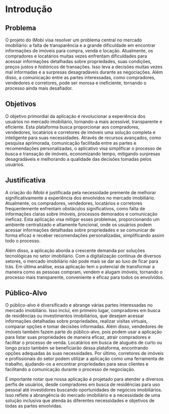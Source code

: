 # Introdução

## Problema


O projeto do iMobi visa resolver um problema central no mercado imobiliário: a falta de transparência e a grande dificuldade em encontrar informações de imóveis para compra, venda e locação. Atualmente, os compradores e locatários muitas vezes enfrentam dificuldades para acessar informações detalhadas sobre propriedades, suas condições, preços justos e históricos de transações. Isso leva a decisões muitas vezes mal informadas e a surpresas desagradáveis durante as negociações. Além disso, a comunicação entre as partes interessadas, como compradores, vendedores e corretores, pode ser morosa e ineficiente, tornando o processo ainda mais desafiador.

## Objetivos

O objetivo primordial da aplicação é revolucionar a experiência dos usuários no mercado imobiliário, tornando-a mais acessível, transparente e eficiente. Esta plataforma busca proporcionar aos compradores, vendedores, locatários e corretores de imóveis uma solução completa e inteligente para suas necessidades. Através de recursos avançados, como pesquisa aprimorada, comunicação facilitada entre as partes e recomendações personalizadas, o aplicativo visa simplificar o processo de busca e transação de imóveis, economizando tempo, mitigando surpresas desagradáveis e melhorando a qualidade das decisões tomadas pelos usuários.

## Justificativa

A criação do iMobi é justificada pela necessidade premente de melhorar significativamente a experiência dos envolvidos no mercado imobiliário. Atualmente, os compradores, vendedores, locatários e corretores frequentemente enfrentam obstáculos significativos, como falta de informações claras sobre imóveis, processos demorados e comunicação ineficaz. Esta aplicação visa mitigar esses problemas, proporcionando um ambiente centralizado e altamente funcional, onde os usuários podem acessar informações detalhadas sobre propriedades e se comunicar de forma eficaz e receber recomendações personalizadas, simplificando assim todo o processo.

Além disso, a aplicação aborda a crescente demanda por soluções tecnológicas no setor imobiliário. Com a digitalização contínua de diversos setores, o mercado imobiliário não pode mais se dar ao luxo de ficar para trás. Em última análise, essa aplicação tem o potencial de transformar a maneira como as pessoas compram, vendem e alugam imóveis, tornando o processo mais transparente, conveniente e eficaz para todos os envolvidos.

## Público-Alvo

O público-alvo é diversificado e abrange várias partes interessadas no mercado imobiliário. Isso inclui, em primeiro lugar, compradores em busca de residências ou investimentos imobiliários, que desejam acessar informações detalhadas sobre propriedades, realizar visitas virtuais, comparar opções e tomar decisões informadas. Além disso, vendedores de imóveis também fazem parte do público-alvo, pois podem usar a aplicação para listar suas propriedades de maneira eficaz, atrair compradores e facilitar o processo de venda. Locatários em busca de aluguéis de curto ou longo prazo também se beneficiarão dessa plataforma, encontrando opções adequadas às suas necessidades. Por último, corretores de imóveis e profissionais do setor podem utilizar a aplicação como uma ferramenta de trabalho, ajudando-os a encontrar propriedades para seus clientes e facilitando a comunicação durante o processo de negociação.

É importante notar que nossa aplicação é projetado para atender a diversos perfis de usuários, desde compradores em busca de residências para uso pessoal até investidores buscando oportunidades de negócios imobiliários. Isso reflete a abrangência do mercado imobiliário e a necessidade de uma solução inclusiva que atenda às diferentes necessidades e objetivos de todas as partes envolvidas.
